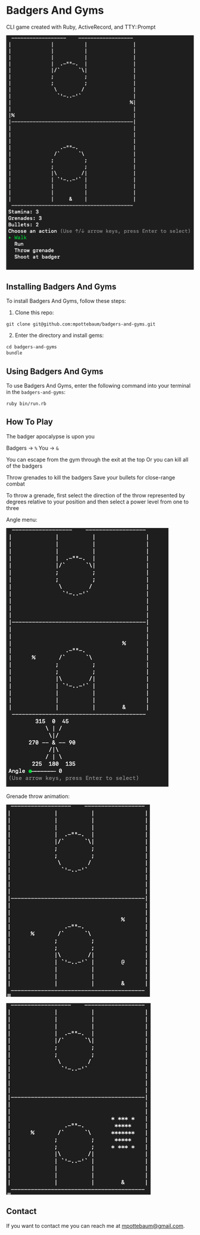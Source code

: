 # Badgers And Gyms

CLI game created with Ruby, ActiveRecord, and TTY::Prompt

![Badgers And Gyms demo](demo/main_menu.png)

## Installing Badgers And Gyms

To install Badgers And Gyms, follow these steps:

1. Clone this repo:

```
git clone git@github.com:mpottebaum/badgers-and-gyms.git
```

2. Enter the directory and install gems:

```
cd badgers-and-gyms
bundle
```

## Using Badgers And Gyms

To use Badgers And Gyms, enter the following command into your terminal in the `badgers-and-gyms`:

```
ruby bin/run.rb
```

## How To Play

The badger apocalypse is upon you

Badgers -> `%`
You -> `&`

You can escape from the gym through the exit at the top
Or you can kill all of the badgers

Throw grenades to kill the badgers
Save your bullets for close-range combat

To throw a grenade, first select the direction of the throw
represented by degrees relative to your position and then select a power level from one to three

Angle menu:

![Grenade throw angle menu demo](demo/grenade_angle.png)


Grenade throw animation:

![Grenade throw demo](demo/grenade_throw.png)

![Grenade explosion demo](demo/grenade_explosion.png)

## Contact

If you want to contact me you can reach me at mpottebaum@gmail.com.




